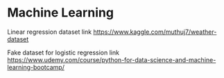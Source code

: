 # Machine Learning
 Linear regression dataset link https://www.kaggle.com/muthuj7/weather-dataset
	
Fake dataset for logistic regression link https://www.udemy.com/course/python-for-data-science-and-machine-learning-bootcamp/
